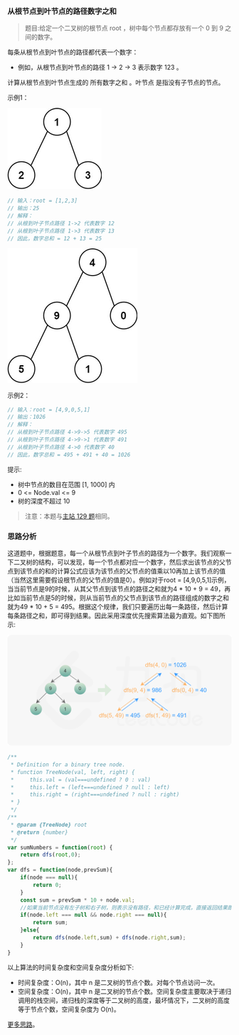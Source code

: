 ###  从根节点到叶节点的路径数字之和

> 题目:给定一个二叉树的根节点 root ，树中每个节点都存放有一个 0 到 9 之间的数字。

每条从根节点到叶节点的路径都代表一个数字：

* 例如，从根节点到叶节点的路径 1 -> 2 -> 3 表示数字 123 。

计算从根节点到叶节点生成的 所有数字之和 。叶节点 是指没有子节点的节点。

示例1：

![](../../images/2/sumNumbers-1.jpg)

```js
// 输入：root = [1,2,3]
// 输出：25
// 解释：
// 从根到叶子节点路径 1->2 代表数字 12
// 从根到叶子节点路径 1->3 代表数字 13
// 因此，数字总和 = 12 + 13 = 25
```

![](../../images/2/sumNumbers-2.jpg)

示例2：

```js
// 输入：root = [4,9,0,5,1]
// 输出：1026
// 解释：
// 从根到叶子节点路径 4->9->5 代表数字 495
// 从根到叶子节点路径 4->9->1 代表数字 491
// 从根到叶子节点路径 4->0 代表数字 40
// 因此，数字总和 = 495 + 491 + 40 = 1026
```

提示:

* 树中节点的数目在范围 [1, 1000] 内
* 0 <= Node.val <= 9
* 树的深度不超过 10


> 注意：本题与[主站 129 题](https://leetcode-cn.com/problems/sum-root-to-leaf-numbers/)相同。

### 思路分析

这道题中，根据题意，每一个从根节点到叶子节点的路径为一个数字。我们观察一下二叉树的结构，可以发现，每一个节点都对应一个数字，然后求出该节点的父节点到该节点的和的计算公式应该为该节点的父节点的值乘以10再加上该节点的值（当然这里需要假设根节点的父节点的值是0）。例如对于root = [4,9,0,5,1]示例，当当前节点是9的时候，从其父节点到该节点的路径之和就为4 * 10 + 9 = 49，再比如当前节点是5的时候，则从当前节点的父节点到该节点的路径组成的数字之和就为49 * 10 + 5 = 495。根据这个规律，我们只要遍历出每一条路径，然后计算每条路径之和，即可得到结果。因此采用深度优先搜索算法最为直观。如下图所示:

![](../../images/2/sumNumbers-3.png)

```js
/**
 * Definition for a binary tree node.
 * function TreeNode(val, left, right) {
 *     this.val = (val===undefined ? 0 : val)
 *     this.left = (left===undefined ? null : left)
 *     this.right = (right===undefined ? null : right)
 * }
 */
/**
 * @param {TreeNode} root
 * @return {number}
 */
var sumNumbers = function(root) {
    return dfs(root,0);
};
var dfs = function(node,prevSum){
    if(node === null){
        return 0;
    }
    const sum = prevSum * 10 + node.val;
    //如果当前节点没有左子树和右子树，则表示没有路径，和已经计算完成，直接返回结果即可
    if(node.left === null && node.right === null){
        return sum;
    }else{
        return dfs(node.left,sum) + dfs(node.right,sum);
    }
}
```

以上算法的时间复杂度和空间复杂度分析如下:

* 时间复杂度：O(n)，其中 n 是二叉树的节点个数。对每个节点访问一次。
* 空间复杂度：O(n)，其中 n 是二叉树的节点个数。空间复杂度主要取决于递归调用的栈空间，递归栈的深度等于二叉树的高度，最坏情况下，二叉树的高度等于节点个数，空间复杂度为 O(n)。

[更多思路](https://leetcode-cn.com/problems/3Etpl5/solution/cong-gen-jie-dian-dao-xie-jie-dian-de-lu-nv9q/)。

